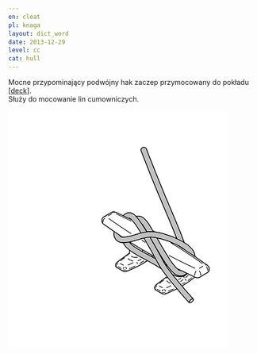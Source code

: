 ```yaml
---
en: cleat
pl: knaga
layout: dict_word
date: 2013-12-29
level: cc
cat: hull
---
```


Mocne przypominający podwójny hak zaczep przymocowany do pokładu [[deck](/dict/)].  
Służy do mocowanie lin cumowniczych.

![cleat](/img/dict/cleat_04.jpg)